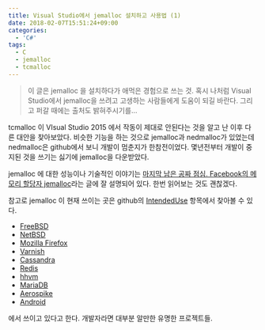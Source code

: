 ```yaml
---
title: Visual Studio에서 jemalloc 설치하고 사용법 (1)
date: 2018-02-07T15:51:24+09:00
categories:
  - 'C#'
tags:
  - C
  - jemalloc
  - tcmalloc
---
```

> 이 글은 jemalloc 을 설치하다가 애먹은 경험으로 쓰는 것. 혹시 나처럼 Visual Studio에서 jemalloc을 쓰려고 고생하는 사람들에게 도움이 되길 바란다. 그리고 퍼갈 때에는 출처도 밝혀주시기를...

tcmalloc 이 VIsual Studio 2015 에서 작동이 제대로 안된다는 것을 알고 난 이후 다른 대안을 찾아보았다. 비슷한 기능을 하는 것으로 jemalloc과 nedmalloc가 있었는데 nedmalloc은 github에서 보니 개발이 멈춘지가 한참전이었다. 몇년전부터 개발이 중지된 것을 쓰기는 싫기에 jemalloc을 다운받았다.

jemalloc 에 대한 성능이나 기술적인 이야기는 [마지막 남은 공짜 점심. Facebook의 메모리 할당자 jemalloc](http://channy.creation.net/project/dev.kthcorp.com/2011/05/12/last-free-lunch-facebooks-memory-allocator-jemalloc/index.html)라는 글에 잘 설명되어 있다. 한번 읽어보는 것도 괜찮겠다.

참고로 jemalloc 이 현재 쓰이는 곳은 github의 [IntendedUse](https://github.com/jemalloc/jemalloc/wiki/Background#intended-use) 항목에서 찾아볼 수 있다.

  * [FreeBSD](http://www.freebsd.org/)
  * [NetBSD](http://www.netbsd.org/)
  * [Mozilla Firefox](http://www.mozilla.org/firefox/)
  * [Varnish](https://www.varnish-cache.org/)
  * [Cassandra](http://cassandra.apache.org/)
  * [Redis](http://redis.io/)
  * [hhvm](https://github.com/facebook/hiphop-php)
  * [MariaDB](https://mariadb.org/)
  * [Aerospike](http://www.aerospike.com/)
  * [Android](https://github.com/android/platform_bionic)

에서 쓰이고 있다고 한다. 개발자라면 대부분 알만한 유명한 프로젝트들.

